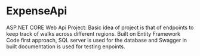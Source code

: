 # ExpenseApi
ASP.NET CORE Web Api Project: Basic idea of project is that of endpoints to keep track of walks across different regions.
Built on Entity Framework Code first approach, SQL server is used for the database and Swagger in built documentation is used for testing enpoints.
